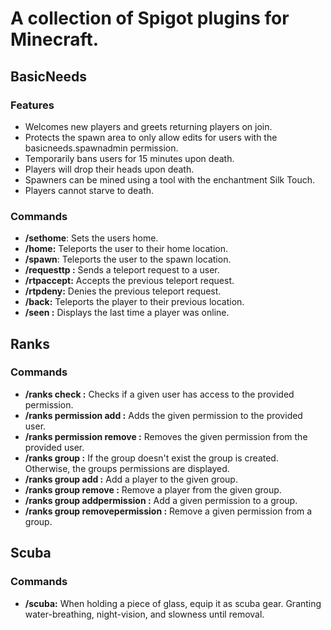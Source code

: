 # A collection of Spigot plugins for Minecraft.

## BasicNeeds
### Features
- Welcomes new players and greets returning players on join.
- Protects the spawn area to only allow edits for users with the basicneeds.spawnadmin permission.
- Temporarily bans users for 15 minutes upon death.
- Players will drop their heads upon death.
- Spawners can be mined using a tool with the enchantment Silk Touch.
- Players cannot starve to death.
### Commands
- **/sethome**: Sets the users home.
- **/home:** Teleports the user to their home location.
- **/spawn**: Teleports the user to the spawn location.
- **/requesttp <user>:** Sends a teleport request to a user.
- **/rtpaccept:** Accepts the previous teleport request.
- **/rtpdeny:** Denies the previous teleport request.
- **/back:** Teleports the player to their previous location.
- **/seen <user>:** Displays the last time a player was online.
## Ranks
### Commands
- **/ranks check <user> <permission>:** Checks if a given user has access to the provided permission.
- **/ranks permission add <user> <permission>:** Adds the given permission to the provided user.
- **/ranks permission remove <user> <permission>:** Removes the given permission from the provided user.
- **/ranks group <group>:** If the group doesn't exist the group is created. Otherwise, the groups permissions are displayed.
- **/ranks group <group> add <player>:** Add a player to the given group.
- **/ranks group <group> remove <player>:** Remove a player from the given group.
- **/ranks group <group> addpermission <permission>:** Add a given permission to a group.
- **/ranks group <group> removepermission <permission>:** Remove a given permission from a group.
## Scuba
### Commands
- **/scuba:** When holding a piece of glass, equip it as scuba gear. Granting water-breathing, night-vision, and slowness until removal.


